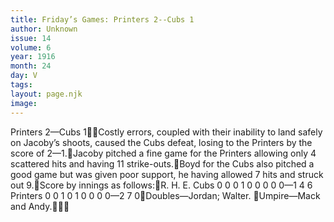 ```yaml
---
title: Friday’s Games: Printers 2--Cubs 1
author: Unknown
issue: 14
volume: 6
year: 1916
month: 24
day: V
tags:
layout: page.njk
image:
---
```

Printers 2—Cubs 1Costly errors, coupled with their inability to land safely on Jacoby’s shoots, caused the Cubs defeat, losing to the Printers by the score of 2—1.Jacoby pitched a fine game for the Printers allowing only 4 scattered hits and having 11 strike-outs.Boyd for the Cubs also pitched a good game but was given poor support, he having allowed 7 hits and struck out 9.Score by innings as follows:R. H. E. Cubs 0 0 0 1 0 0 0 0 0—1 4 6 Printers 0 0 1 0 1 0 0 0 0—2 7 0Doubles—Jordan; Walter.  Umpire—Mack and Andy.
